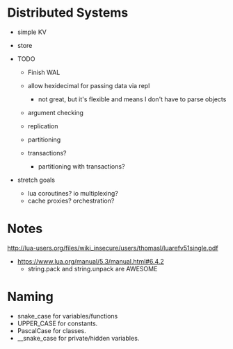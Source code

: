 # Distributed Systems

- simple KV
- store

- TODO

  - Finish WAL
  - allow hexidecimal for passing data via repl

    - not great, but it's flexible and means I don't have to parse objects

  - argument checking
  - replication
  - partitioning

  - transactions?
    - partitioning with transactions?

- stretch goals
  - lua coroutines? io multiplexing?
  - cache proxies? orchestration?

# Notes

http://lua-users.org/files/wiki_insecure/users/thomasl/luarefv51single.pdf

- https://www.lua.org/manual/5.3/manual.html#6.4.2
  - string.pack and string.unpack are AWESOME

# Naming

- snake_case for variables/functions
- UPPER_CASE for constants.
- PascalCase for classes.
- \_\_snake_case for private/hidden variables.
